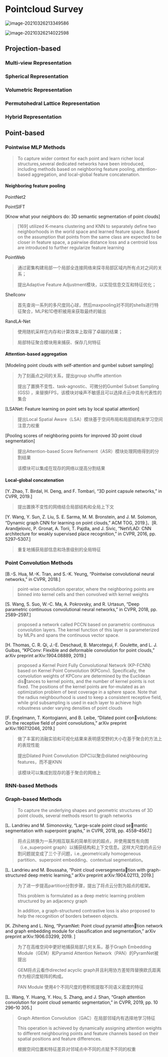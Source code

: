 

# Pointcloud Survey



![image-20210326213349586](https://gitee.com/suyunzzz/img/raw/master/img/20210326213349.png)



![image-20210326214022598](https://gitee.com/suyunzzz/img/raw/master/img/20210326214022.png)



## Projection-based 

### Multi-view Representation

### Spherical Representation



### Volumetric Representation



### Permutohedral Lattice Representation





### Hybrid Representation

## Point-based



### Pointwise MLP Methods

>To capture wider context for each point and learn richer local structures,several dedicated networks have been introduced, including methods based on neighboring feature pooling, attention-based aggregation, and local-global feature concatenation.

#### Neighboring feature pooling

PointNet2

PointSIFT

[Know what your neighbors do: 3D semantic segmentation of point clouds]

>[169] utilized K-means clustering and KNN to separately define two neighborhoods in the world space and learned feature space. Based on the assumption that points from the same class are expected to be closer in feature space, a pairwise distance loss and a centroid loss are introduced to further regularize feature learning

PointWeb

> 通过密集构建局部一个局部全连接网络来探寻局部区域内所有点对之间的关系；
>
> 提出Adaptive Feature Adjustment模块，以实现信息交互和特征优化；

Shellconv

> 首先查询一系列的多尺度同心球，然后maxpooling对不同的shells进行特征聚合，MLP和1D卷积被用来获取最终的输出

RandLA-Net

> 使用随机采样在内存和计算效率上取得了卓越的结果；
>
> 局部特征聚合模块用来捕获、保存几何特征

#### Attention-based aggregation

[Modeling point clouds with self-attention and gumbel subset sampling]

> 为了刻画点之间的关系，提出group shuffle attention
>
> 提出了置换不变性、task-agnostic、可微分的Gumbel Subset Sampling (GSS) ，来替换FPS，该模块对噪声不敏感且可以选择点云中具有代表性的集合

[LSANet: Feature learning on point sets by local spatial attention]

> 提出Local Spatial Aware（LSA）模块基于空间布局和局部结构来学习空间注意力权重

[Pooling scores of neighboring points for improved 3D point cloud segmentation]

> 提出Attention-based Score Refinement（ASR）模块处理网络得到的分割结果
>
> 该模块可以集成在现存的网络以提高分割结果



#### Local-global concatenation

[Y. Zhao, T. Birdal, H. Deng, and F. Tombari, “3D point capsule networks,” in CVPR, 2019.]

> 提出置换不变性的网络结合局部结构和全局上下文

[Y. Wang, Y. Sun, Z. Liu, S. E. Sarma, M. M. Bronstein, and J. M. Solomon, “Dynamic graph CNN for learning on point clouds,” ACM TOG, 2019.]、[R. Arandjelovic, P. Gronat, A. Torii, T. Pajdla, and J. Sivic, “NetVLAD: CNN architecture for weakly supervised place recognition,” in CVPR, 2016, pp. 5297–5307.]

> 重复地捕获局部信息和场景级别的全局特征

### Point Convolution Methods

[B.-S. Hua, M.-K. Tran, and S.-K. Yeung, “Pointwise convolutional neural networks,” in CVPR, 2018.]

> point-wise convolution operator, where the neighboring points are binned into kernel cells and then convolved with kernel weights

[S. Wang, S. Suo, W.-C. Ma, A. Pokrovsky, and R. Urtasun, “Deep parametric continuous convolutional neural networks,” in CVPR, 2018, pp. 2589–2597.]

> proposed a network called PCCN based on parametric continuous convolution layers. The kernel function of this layer is parameterized by MLPs and spans the continuous vector space.

[H. Thomas, C. R. Qi, J.-E. Deschaud, B. Marcotegui, F. Goulette, and L. J. Guibas, “KPConv: Flexible and deformable convolution for point clouds,” arXiv preprint arXiv:1904.08889, 2019.]

> proposed a Kernel Point Fully Convolutional Network (KP-FCNN) based on Kernel Point Convolution (KPConv). Specifically, the convolution weights of KPConv are determined by the Euclidean distances to kernel points, and the number of kernel points is not fixed. The positions of the kernel points are for-mulated as an optimization problem of best coverage in a sphere space. Note that the radius neighbourhood is used to keep a consistent receptive field, while grid subsampling is used in each layer to achieve high robustness under varying densities of point clouds

[F. Engelmann, T. Kontogianni, and B. Leibe, “Dilated point convolutions: On the receptive field of point convolutions,” arXiv preprint arXiv:1907.12046, 2019.]

> 做了丰富的消融实验和可视化结果来表明感受野的大小在基于聚合的方法上的表现性能
>
> 提出Dilated Point Convolution (DPC)以聚合dilated neighbouring features，而不是KNN
>
> 该模块可以集成到现存的基于聚合的网络上



### RNN-based Methods



### Graph-based Methods

> To capture the underlying shapes and geometric structures of 3D point clouds, several methods resort to graph networks

[L. Landrieu and M. Simonovsky, “Large-scale point cloud semantic segmentation with superpoint graphs,” in CVPR, 2018, pp. 4558–4567.]

>将点云转换为一系列相互联系的简单形状的超点，并使用属性有向图（i.e.,superpoint graph）以捕获结构和上下文信息。这样大尺度的点云分割问题就变成了三个子问题，i.e.,geometrically homogeneous partition、superpoint embedding、contextual segmentation。

[L. Landrieu and M. Boussaha, “Point cloud oversegmentation with graph-structured deep metric learning,” arXiv preprint arXiv:1904.02113, 2019.]

> 为了进一步提高partition分割步骤，提出了将点云分割为超点的框架。
>
>  This problem is formulated as a deep metric learning problem structured by an adjacency graph
>
> In addition, a graph-structured contrastive loss is also proposed to help the recognition of borders between objects.

[K. Zhiheng and L. Ning, “PyramNet: Point cloud pyramid attention network and graph embedding module for classification and segmentation,” arXiv preprint arXiv:1906.03299, 2019. ]

> 为了在高维空间中更好地捕获局部几何关系，基于Graph Embedding Module（GEM）和Pyramid Attention Network（PAN）的PyramNet被提出
>
> GEM将点云看作directed acyclic graph并且利用协方差矩阵替换欧氏距离作为相识度矩阵的构成。
>
> PAN Module 使用4个不同尺度的卷积核提取不同语义密度的特征

[L. Wang, Y. Huang, Y. Hou, S. Zhang, and J. Shan, “Graph attention convolution for point cloud semantic segmentation,” in CVPR, 2019, pp. 10 296–10 305.]

> Graph Attention Convolution（GAC）在局部邻域内有选择地学习特征
>
> This operation is achieved by dynamically assigning attention weights to different neighbouring points and feature channels based on their spatial positions and feature differences.
>
> 根据空间位置和特征差异对邻域点中不同的点赋予不同的权重









